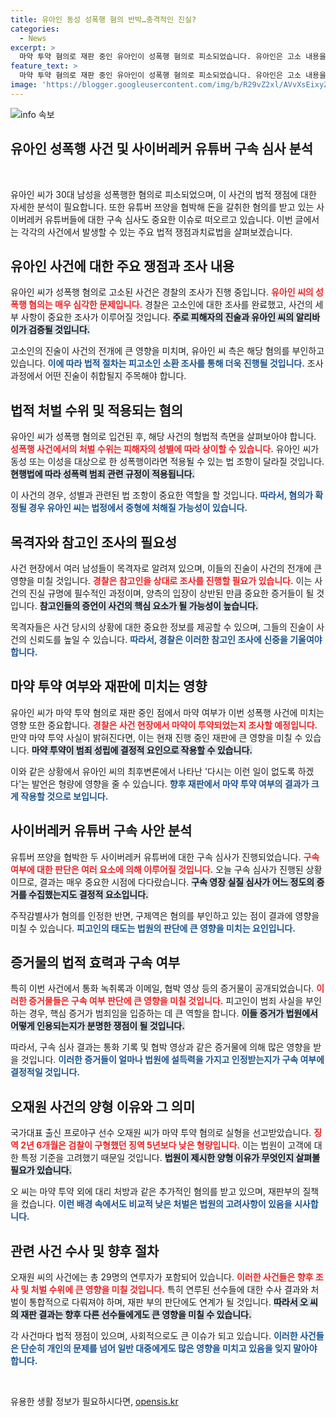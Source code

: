 ```yaml
---
title: 유아인 동성 성폭행 혐의 반박…충격적인 진실?
categories:
  - News
excerpt: >
  마약 투약 혐의로 재판 중인 유아인이 성폭행 혐의로 피소되었습니다. 유아인은 고소 내용을 부인하며, 경찰 조사가 예정되어 있습니다. 한편, 유튜버 쯔양을 협박한 사이버레커 유튜버들의 구속 심사가 진행 중입니다. 과연 법적 쟁점들은 어떻게 흘러갈까요? 클릭해서 자세한 내용을 확인하세요!
feature_text: >
  마약 투약 혐의로 재판 중인 유아인이 성폭행 혐의로 피소되었습니다. 유아인은 고소 내용을 부인하며, 경찰 조사가 예정되어 있습니다. 한편, 유튜버 쯔양을 협박한 사이버레커 유튜버들의 구속 심사가 진행 중입니다. 과연 법적 쟁점들은 어떻게 흘러갈까요? 클릭해서 자세한 내용을 확인하세요!
image: 'https://blogger.googleusercontent.com/img/b/R29vZ2xl/AVvXsEixyZcFfHzMRdzZMjFBmAUKJYCLCGyLL1o632UiGVXcaFdKo_bkvkuCioo0uUKlGfBVcT3P84aROyZIXSBEx3Aw5nCQ3pTgDom1WDC4m8eifvWiAmWEEVb4x6G_l8C0QH225ldMjyaFvpxGEBGNO37VmDTDMHGhJPq73UglMfDca1-0aw/s1600/blogspot.png'
---
```


<p><img src="https://blogger.googleusercontent.com/img/b/R29vZ2xl/AVvXsEixyZcFfHzMRdzZMjFBmAUKJYCLCGyLL1o632UiGVXcaFdKo_bkvkuCioo0uUKlGfBVcT3P84aROyZIXSBEx3Aw5nCQ3pTgDom1WDC4m8eifvWiAmWEEVb4x6G_l8C0QH225ldMjyaFvpxGEBGNO37VmDTDMHGhJPq73UglMfDca1-0aw/s1600/blogspot.png" alt="info 속보" /></p>

<h2 data-ke-size="size26">유아인 성폭행 사건 및 사이버레커 유튜버 구속 심사 분석</h2>

<p data-ke-size="size16">&nbsp;</p>

<p>유아인 씨가 30대 남성을 성폭행한 혐의로 피소되었으며, 이 사건의 법적 쟁점에 대한 자세한 분석이 필요합니다. 또한 유튜버 쯔양을 협박해 돈을 갈취한 혐의를 받고 있는 사이버레커 유튜버들에 대한 구속 심사도 중요한 이슈로 떠오르고 있습니다. 이번 글에서는 각각의 사건에서 발생할 수 있는 주요 법적 쟁점과치료법을 살펴보겠습니다.</p>

<h2 data-ke-size="size26">유아인 사건에 대한 주요 쟁점과 조사 내용</h2>

<p>유아인 씨가 성폭행 혐의로 고소된 사건은 경찰의 조사가 진행 중입니다. <b><span style="color: #ee2323;">유아인 씨의 성폭행 혐의는 매우 심각한 문제입니다.</span></b> 경찰은 고소인에 대한 조사를 완료했고, 사건의 세부 사항이 중요한 조사가 이루어질 것입니다. <b><span style="background-color: #21538527;">주로 피해자의 진술과 유아인 씨의 알리바이가 검증될 것입니다.</span></b></p>

<p>고소인의 진술이 사건의 전개에 큰 영향을 미치며, 유아인 씨 측은 해당 혐의를 부인하고 있습니다. <b><span style="color: #1a5490;">이에 따라 법적 절차는 피고소인 소환 조사를 통해 더욱 진행될 것입니다.</span></b> 조사 과정에서 어떤 진술이 취합될지 주목해야 합니다.</p>

<h2 data-ke-size="size26">법적 처벌 수위 및 적용되는 혐의</h2>

<p>유아인 씨가 성폭행 혐의로 입건된 후, 해당 사건의 형법적 측면을 살펴보아야 합니다. <b><span style="color: #ee2323;">성폭행 사건에서의 처벌 수위는 피해자의 성별에 따라 상이할 수 있습니다.</span></b> 유아인 씨가 동성 또는 이성을 대상으로 한 성폭행이라면 적용될 수 있는 법 조항이 달라질 것입니다. <b><span style="background-color: #21538527;">현행법에 따라 성폭력 범죄 관련 규정이 적용됩니다.</span></b></p>

<p>이 사건의 경우, 성별과 관련된 법 조항이 중요한 역할을 할 것입니다. <b><span style="color: #1a5490;">따라서, 혐의가 확정될 경우 유아인 씨는 법정에서 중형에 처해질 가능성이 있습니다.</span></b></p>

<h2 data-ke-size="size26">목격자와 참고인 조사의 필요성</h2>

<p>사건 현장에서 여러 남성들이 목격자로 알려져 있으며, 이들의 진술이 사건의 전개에 큰 영향을 미칠 것입니다. <b><span style="color: #ee2323;">경찰은 참고인을 상대로 조사를 진행할 필요가 있습니다.</span></b> 이는 사건의 진실 규명에 필수적인 과정이며, 양측의 입장이 상반된 만큼 중요한 증거들이 될 것입니다. <b><span style="background-color: #21538527;">참고인들의 증언이 사건의 핵심 요소가 될 가능성이 높습니다.</span></b></p>

<p>목격자들은 사건 당시의 상황에 대한 중요한 정보를 제공할 수 있으며, 그들의 진술이 사건의 신뢰도를 높일 수 있습니다. <b><span style="color: #1a5490;">따라서, 경찰은 이러한 참고인 조사에 신중을 기울여야 합니다.</span></b></p>

<h2 data-ke-size="size26">마약 투약 여부와 재판에 미치는 영향</h2>

<p>유아인 씨가 마약 투약 혐의로 재판 중인 점에서 마약 여부가 이번 성폭행 사건에 미치는 영향 또한 중요합니다. <b><span style="color: #ee2323;">경찰은 사건 현장에서 마약이 투약되었는지 조사할 예정입니다.</span></b> 만약 마약 투약 사실이 밝혀진다면, 이는 현재 진행 중인 재판에 큰 영향을 미칠 수 있습니다. <b><span style="background-color: #21538527;">마약 투약이 범죄 성립에 결정적 요인으로 작용할 수 있습니다.</span></b></p>

<p>이와 같은 상황에서 유아인 씨의 최후변론에서 나타난 '다시는 이런 일이 없도록 하겠다'는 발언은 형량에 영향을 줄 수 있습니다. <b><span style="color: #1a5490;">향후 재판에서 마약 투약 여부의 결과가 크게 작용할 것으로 보입니다.</span></b></p>

<h2 data-ke-size="size26">사이버레커 유튜버 구속 사안 분석</h2>

<p>유튜버 쯔양을 협박한 두 사이버레커 유튜버에 대한 구속 심사가 진행되었습니다. <b><span style="color: #ee2323;">구속 여부에 대한 판단은 여러 요소에 의해 이루어질 것입니다.</span></b> 오늘 구속 심사가 진행된 상황이므로, 결과는 매우 중요한 시점에 다다랐습니다. <b><span style="background-color: #21538527;">구속 영장 실질 심사가 어느 정도의 증거를 수집했는지도 결정적 요소입니다.</span></b></p>

<p>주작감별사가 혐의를 인정한 반면, 구제역은 혐의를 부인하고 있는 점이 결과에 영향을 미칠 수 있습니다. <b><span style="color: #1a5490;">피고인의 태도는 법원의 판단에 큰 영향을 미치는 요인입니다.</span></b></p>

<h2 data-ke-size="size26">증거물의 법적 효력과 구속 여부</h2>

<p>특히 이번 사건에서 통화 녹취록과 이메일, 협박 영상 등의 증거물이 공개되었습니다. <b><span style="color: #ee2323;">이러한 증거물들은 구속 여부 판단에 큰 영향을 미칠 것입니다.</span></b> 피고인이 범죄 사실을 부인하는 경우, 핵심 증거가 범죄임을 입증하는 데 큰 역할을 합니다. <b><span style="background-color: #21538527;">이들 증거가 법원에서 어떻게 인용되는지가 분명한 쟁점이 될 것입니다.</span></b></p>

<p>따라서, 구속 심사 결과는 통화 기록 및 협박 영상과 같은 증거물에 의해 많은 영향을 받을 것입니다. <b><span style="color: #1a5490;">이러한 증거들이 얼마나 법원에 설득력을 가지고 인정받는지가 구속 여부에 결정적일 것입니다.</span></b></p>

<h2 data-ke-size="size26">오재원 사건의 양형 이유와 그 의미</h2>

<p>국가대표 출신 프로야구 선수 오재원 씨가 마약 투약 혐의로 실형을 선고받았습니다. <b><span style="color: #ee2323;">징역 2년 6개월은 검찰이 구형했던 징역 5년보다 낮은 형량입니다.</span></b> 이는 법원이 고객에 대한 특정 기준을 고려했기 때문일 것입니다. <b><span style="background-color: #21538527;">법원이 제시한 양형 이유가 무엇인지 살펴볼 필요가 있습니다.</span></b></p>

<p>오 씨는 마약 투약 외에 대리 처방과 같은 추가적인 혐의를 받고 있으며, 재판부의 질책을 컸습니다. <b><span style="color: #1a5490;">이런 배경 속에서도 비교적 낮은 처벌은 법원의 고려사항이 있음을 시사합니다.</span></b></p>

<h2 data-ke-size="size26">관련 사건 수사 및 향후 절차</h2>

<p>오재원 씨의 사건에는 총 29명의 연루자가 포함되어 있습니다. <b><span style="color: #ee2323;">이러한 사건들은 향후 조사 및 처벌 수위에 큰 영향을 미칠 것입니다.</span></b> 특히 연루된 선수들에 대한 수사 결과와 처벌이 통합적으로 다뤄져야 하며, 재판 부의 판단에도 연계가 될 것입니다. <b><span style="background-color: #21538527;">따라서 오 씨의 재판 결과는 향후 다른 선수들에게도 큰 영향을 미칠 수 있습니다.</span></b></p>

<p>각 사건마다 법적 쟁점이 있으며, 사회적으로도 큰 이슈가 되고 있습니다. <b><span style="color: #1a5490;">이러한 사건들은 단순히 개인의 문제를 넘어 일반 대중에게도 많은 영향을 미치고 있음을 잊지 말아야 합니다.</span></b></p>

<p data-ke-size="size16">&nbsp;</p>
유용한 생활 정보가 필요하시다면, <a href="https://opensis.kr" rel="dofollow">opensis.kr</a>


